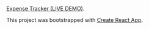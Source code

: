 [Expense Tracker (LIVE DEMO)](http://expense_ridasoft.surge.sh).

This project was bootstrapped with [Create React App](https://github.com/facebook/create-react-app).
